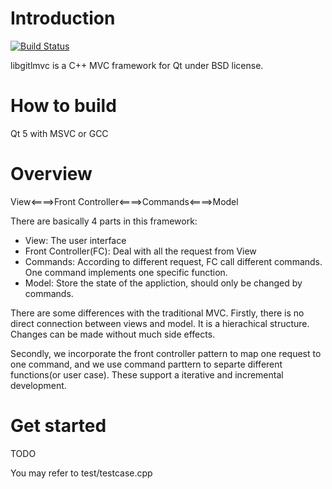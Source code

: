 Introduction
============
[![Build Status](https://travis-ci.org/lheric/libgitlmvc.png?branch=master)](https://travis-ci.org/lheric/libgitlmvc)

libgitlmvc is a C++ MVC framework for Qt under BSD license.

How to build
============
Qt 5 with MSVC or GCC

Overview
========

View<====>Front Controller<====>Commands<====>Model

There are basically 4 parts in this framework:
* View: The user interface
* Front Controller(FC): Deal with all the request from View
* Commands: According to different request, FC call different commands. One command implements one specific function.
* Model: Store the state of the appliction, should only be changed by commands.

There are some differences with the traditional MVC. 
Firstly, there is no direct connection between views and model. It is a hierachical structure. Changes can be made without much side effects.

Secondly, we incorporate the front controller pattern to map one request to one command, and we use command parttern to separte different functions(or user case). These support a iterative and incremental development.

Get started
===========

TODO

You may refer to test/testcase.cpp
